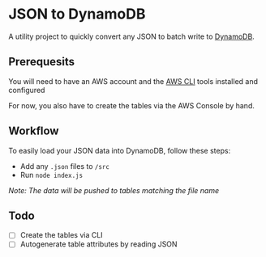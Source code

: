 # JSON to DynamoDB

A utility project to quickly convert any JSON to batch write to [DynamoDB](https://aws.amazon.com/dynamodb/).

## Prerequesits

You will need to have an AWS account and the [AWS CLI](https://aws.amazon.com/cli/) tools installed and configured

For now, you also have to create the tables via the AWS Console by hand.

## Workflow

To easily load your JSON data into DynamoDB, follow these steps:

- Add any `.json` files to `/src`
- Run `node index.js`

*Note: The data will be pushed to tables matching the file name*

## Todo

- [ ] Create the tables via CLI
- [ ] Autogenerate table attributes by reading JSON
